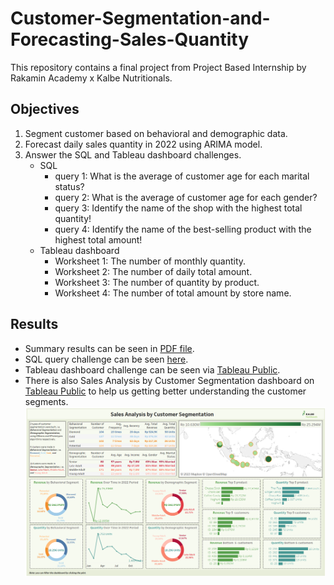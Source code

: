 # Customer-Segmentation-and-Forecasting-Sales-Quantity
This repository contains a final project from Project Based Internship by Rakamin Academy x Kalbe Nutritionals.

## Objectives
1. Segment customer based on behavioral and demographic data.
2. Forecast daily sales quantity in 2022 using ARIMA model.
3. Answer the SQL and Tableau dashboard challenges.
   - SQL
     - query 1: What is the average of customer age for each marital status?
     - query 2: What is the average of customer age for each gender?
     - query 3: Identify the name of the shop with the highest total quantity!
     - query 4: Identify the name of the best-selling product with the highest total amount!
   - Tableau dashboard
     - Worksheet 1: The number of monthly quantity.
     - Worksheet 2: The number of daily total amount.
     - Worksheet 3: The number of quantity by product.
     - Worksheet 4: The number of total amount by store name.

## Results
- Summary results can be seen in [PDF file](https://github.com/dstito/Customer-Segmentation-and-Forecasting-Sales-Quantity/blob/main/Presentation%20Final%20Project.pdf).
- SQL query challenge can be seen [here](https://github.com/dstito/Customer-Segmentation-and-Forecasting-Sales-Quantity/blob/main/SQL%20query/Script%20-%20Challenge%20SQL%20query.sql).
- Tableau dashboard challenge can be seen via [Tableau Public](https://public.tableau.com/app/profile/tito5892/viz/Challenge_16954683258160/Dashboard1).
- There is also Sales Analysis by Customer Segmentation dashboard on [Tableau Public](https://public.tableau.com/app/profile/tito5892/viz/shared/CG5HZHQRK) to help us getting better understanding the customer segments.
  <img src="image/sales analysis dashboard.png" width="1000">

